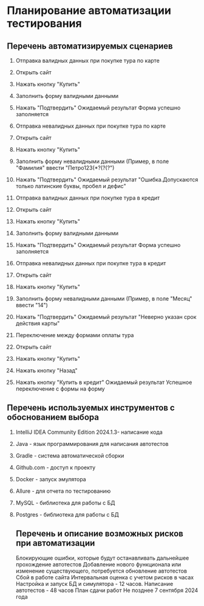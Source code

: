 # Планирование автоматизации тестирования

## Перечень автоматизируемых сценариев

1. Отправка валидных данных при покупке тура по карте
1. Открыть сайт
2. Нажать кнопку "Купить"
3. Заполнить форму валидными данными
4. Нажать "Подтвердить"
   Ожидаемый результат Форма успешно заполняется

2. Отправка невалидных данных при покупке тура по карте
1. Открыть сайт
2. Нажать кнопку "Купить"
3. Заполнить форму невалидными данными (Пример, в поле "Фамилия" ввести "Петро123(*?(?(?")
4. Нажать "Подтвердить"
   Ожидаемый результат "Ошибка.Допускаются только латинские буквы, пробел и дефис"

3. Отправка валидных данных при покупке тура в кредит
1. Открыть сайт
2. Нажать кнопку "Купить"
3. Заполнить форму валидными данными
4. Нажать "Подтвердить"
   Ожидаемый результат Форма успешно заполняется

4. Отправка невалидных данных при покупке тура в кредит
1. Открыть сайт
2. Нажать кнопку "Купить"
3. Заполнить форму невалидными данными (Пример, в поле "Месяц" ввести "14")
4. Нажать "Подтвердить"
   Ожидаемый результат "Неверно указан срок действия карты"

5. Переключение между формами оплаты тура
1. Открыть сайт
2. Нажать кнопку "Купить"
3. Нажать кнопку "Назад"
4. Нажать кнопку "Купить в кредит"
   Ожидаемый результат Успешное переключение с формы на форму

## Перечень используемых инструментов с обоснованием выбора

1. IntelliJ IDEA Community Edition 2024.1.3- написание кода
2. Java - язык программирования для написания автотестов
3. Gradle - система автоматической сборки
4. Github.com - доступ к проекту
5. Docker - запуск эмулятора
6. Allure - для отчета по тестированию
7. MySQL - библиотека для работы с БД
8. Postgres - библиотека для работы с БД

   ## Перечень и описание возможных рисков при автоматизации
   
   Блокирующие ошибки, которые будут останавливать дальнейшее прохождение автотестов
   Добавление нового функционала или изменение существующего, потребуется обновление автотестов
   Сбой в работе сайта
   Интервальная оценка с учетом рисков в часах
   Настройка и запуск БД и симулятора - 12 часов.
   Написание автотестов - 48 часов
   План сдачи работ
   Не позднее 7 сентября 2024 года
